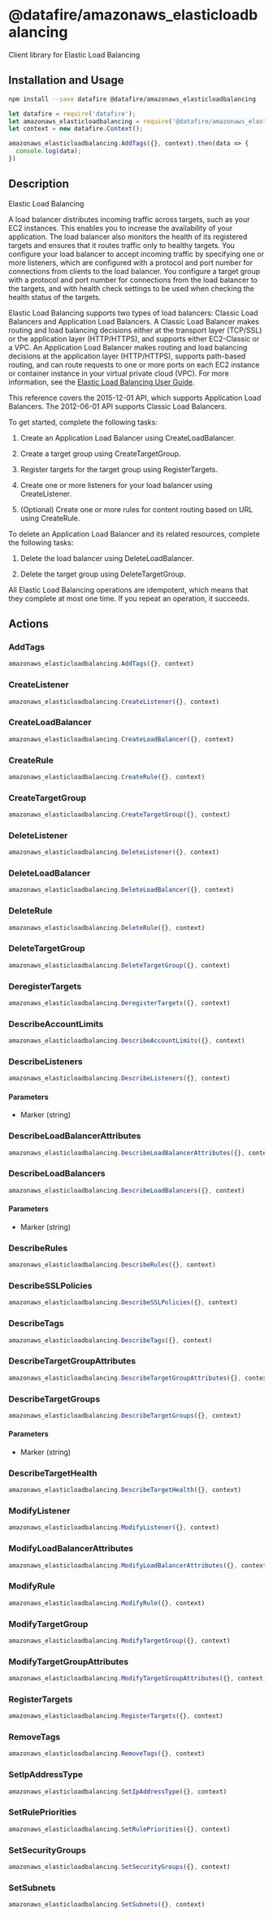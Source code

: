 # @datafire/amazonaws_elasticloadbalancing

Client library for Elastic Load Balancing

## Installation and Usage
```bash
npm install --save datafire @datafire/amazonaws_elasticloadbalancing
```

```js
let datafire = require('datafire');
let amazonaws_elasticloadbalancing = require('@datafire/amazonaws_elasticloadbalancing').actions;
let context = new datafire.Context();

amazonaws_elasticloadbalancing.AddTags({}, context).then(data => {
  console.log(data);
})
```

## Description
<fullname>Elastic Load Balancing</fullname> <p>A load balancer distributes incoming traffic across targets, such as your EC2 instances. This enables you to increase the availability of your application. The load balancer also monitors the health of its registered targets and ensures that it routes traffic only to healthy targets. You configure your load balancer to accept incoming traffic by specifying one or more listeners, which are configured with a protocol and port number for connections from clients to the load balancer. You configure a target group with a protocol and port number for connections from the load balancer to the targets, and with health check settings to be used when checking the health status of the targets.</p> <p>Elastic Load Balancing supports two types of load balancers: Classic Load Balancers and Application Load Balancers. A Classic Load Balancer makes routing and load balancing decisions either at the transport layer (TCP/SSL) or the application layer (HTTP/HTTPS), and supports either EC2-Classic or a VPC. An Application Load Balancer makes routing and load balancing decisions at the application layer (HTTP/HTTPS), supports path-based routing, and can route requests to one or more ports on each EC2 instance or container instance in your virtual private cloud (VPC). For more information, see the <a href="http://docs.aws.amazon.com/elasticloadbalancing/latest/userguide/">Elastic Load Balancing User Guide</a>.</p> <p>This reference covers the 2015-12-01 API, which supports Application Load Balancers. The 2012-06-01 API supports Classic Load Balancers.</p> <p>To get started, complete the following tasks:</p> <ol> <li> <p>Create an Application Load Balancer using <a>CreateLoadBalancer</a>.</p> </li> <li> <p>Create a target group using <a>CreateTargetGroup</a>.</p> </li> <li> <p>Register targets for the target group using <a>RegisterTargets</a>.</p> </li> <li> <p>Create one or more listeners for your load balancer using <a>CreateListener</a>.</p> </li> <li> <p>(Optional) Create one or more rules for content routing based on URL using <a>CreateRule</a>.</p> </li> </ol> <p>To delete an Application Load Balancer and its related resources, complete the following tasks:</p> <ol> <li> <p>Delete the load balancer using <a>DeleteLoadBalancer</a>.</p> </li> <li> <p>Delete the target group using <a>DeleteTargetGroup</a>.</p> </li> </ol> <p>All Elastic Load Balancing operations are idempotent, which means that they complete at most one time. If you repeat an operation, it succeeds.</p>

## Actions
### AddTags



```js
amazonaws_elasticloadbalancing.AddTags({}, context)
```


### CreateListener



```js
amazonaws_elasticloadbalancing.CreateListener({}, context)
```


### CreateLoadBalancer



```js
amazonaws_elasticloadbalancing.CreateLoadBalancer({}, context)
```


### CreateRule



```js
amazonaws_elasticloadbalancing.CreateRule({}, context)
```


### CreateTargetGroup



```js
amazonaws_elasticloadbalancing.CreateTargetGroup({}, context)
```


### DeleteListener



```js
amazonaws_elasticloadbalancing.DeleteListener({}, context)
```


### DeleteLoadBalancer



```js
amazonaws_elasticloadbalancing.DeleteLoadBalancer({}, context)
```


### DeleteRule



```js
amazonaws_elasticloadbalancing.DeleteRule({}, context)
```


### DeleteTargetGroup



```js
amazonaws_elasticloadbalancing.DeleteTargetGroup({}, context)
```


### DeregisterTargets



```js
amazonaws_elasticloadbalancing.DeregisterTargets({}, context)
```


### DescribeAccountLimits



```js
amazonaws_elasticloadbalancing.DescribeAccountLimits({}, context)
```


### DescribeListeners



```js
amazonaws_elasticloadbalancing.DescribeListeners({}, context)
```

#### Parameters
* Marker (string)

### DescribeLoadBalancerAttributes



```js
amazonaws_elasticloadbalancing.DescribeLoadBalancerAttributes({}, context)
```


### DescribeLoadBalancers



```js
amazonaws_elasticloadbalancing.DescribeLoadBalancers({}, context)
```

#### Parameters
* Marker (string)

### DescribeRules



```js
amazonaws_elasticloadbalancing.DescribeRules({}, context)
```


### DescribeSSLPolicies



```js
amazonaws_elasticloadbalancing.DescribeSSLPolicies({}, context)
```


### DescribeTags



```js
amazonaws_elasticloadbalancing.DescribeTags({}, context)
```


### DescribeTargetGroupAttributes



```js
amazonaws_elasticloadbalancing.DescribeTargetGroupAttributes({}, context)
```


### DescribeTargetGroups



```js
amazonaws_elasticloadbalancing.DescribeTargetGroups({}, context)
```

#### Parameters
* Marker (string)

### DescribeTargetHealth



```js
amazonaws_elasticloadbalancing.DescribeTargetHealth({}, context)
```


### ModifyListener



```js
amazonaws_elasticloadbalancing.ModifyListener({}, context)
```


### ModifyLoadBalancerAttributes



```js
amazonaws_elasticloadbalancing.ModifyLoadBalancerAttributes({}, context)
```


### ModifyRule



```js
amazonaws_elasticloadbalancing.ModifyRule({}, context)
```


### ModifyTargetGroup



```js
amazonaws_elasticloadbalancing.ModifyTargetGroup({}, context)
```


### ModifyTargetGroupAttributes



```js
amazonaws_elasticloadbalancing.ModifyTargetGroupAttributes({}, context)
```


### RegisterTargets



```js
amazonaws_elasticloadbalancing.RegisterTargets({}, context)
```


### RemoveTags



```js
amazonaws_elasticloadbalancing.RemoveTags({}, context)
```


### SetIpAddressType



```js
amazonaws_elasticloadbalancing.SetIpAddressType({}, context)
```


### SetRulePriorities



```js
amazonaws_elasticloadbalancing.SetRulePriorities({}, context)
```


### SetSecurityGroups



```js
amazonaws_elasticloadbalancing.SetSecurityGroups({}, context)
```


### SetSubnets



```js
amazonaws_elasticloadbalancing.SetSubnets({}, context)
```


